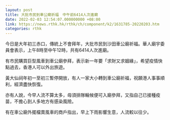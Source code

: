 ```yaml
---
layout: post
title: 大批市民到車公廟祈福　中午前6414人次進廟
date: 2022-02-03 12:54:07.000000000 +08:00
link: https://news.rthk.hk/rthk/ch/component/k2/1631785-20220203.htm
categories: rthk
---
```


今日是大年初三赤口，傳統上不會拜年，大批市民到沙田車公廟祈福。華人廟宇委員會表示，上午8時至中午12時，共有6414人次進廟。

有市民購買巨型風車到車公廟參拜，表示新一年要「求財又求姻緣」，希望疫情快點過去，香港人可以外出旅遊。

黃大仙祠年初一至初三暫停開放，有人一家大小轉到車公廟祈福，祝願港人事事順利，經濟盡快恢復。

亦有人說，今早人流不算太多，毋須排隊輪候便可入廟參拜，又指自己已接種疫苗，不擔心到人多地方有感染風險。

有在車公廟外擺檔賣風車的商戶指出，早上下雨影響生意，人流較以往少。
